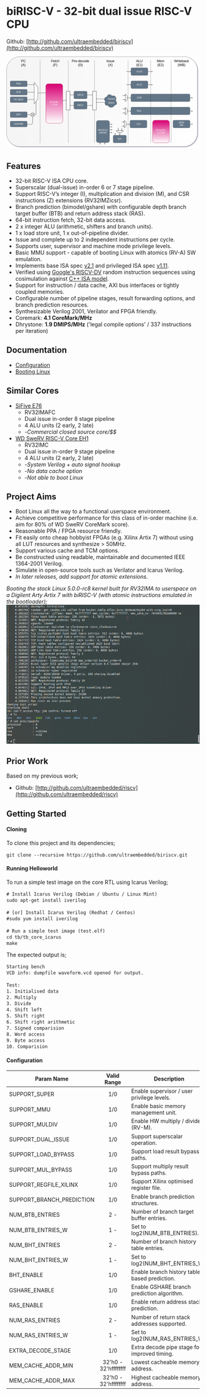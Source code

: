 # biRISC-V - 32-bit dual issue RISC-V CPU

Github: [http://github.com/ultraembedded/biriscv](http://github.com/ultraembedded/biriscv)

![biRISC-V](docs/biRISC-V.png)

## Features
* 32-bit RISC-V ISA CPU core.
* Superscalar (dual-issue) in-order 6 or 7 stage pipeline.
* Support RISC-V’s integer (I), multiplication and division (M), and CSR instructions (Z) extensions (RV32IMZicsr).
* Branch prediction (bimodel/gshare) with configurable depth branch target buffer (BTB) and return address stack (RAS).
* 64-bit instruction fetch, 32-bit data access.
* 2 x integer ALU (arithmetic, shifters and branch units).
* 1 x load store unit, 1 x out-of-pipeline divider.
* Issue and complete up to 2 independent instructions per cycle.
* Supports user, supervisor and machine mode privilege levels.
* Basic MMU support - capable of booting Linux with atomics (RV-A) SW emulation.
* Implements base ISA spec [v2.1](docs/riscv_isa_spec.pdf) and privileged ISA spec [v1.11](docs/riscv_privileged_spec.pdf).
* Verified using [Google's RISCV-DV](https://github.com/google/riscv-dv) random instruction sequences using cosimulation against [C++ ISA model](https://github.com/ultraembedded/exactstep).
* Support for instruction / data cache, AXI bus interfaces or tightly coupled memories.
* Configurable number of pipeline stages, result forwarding options, and branch prediction resources.
* Synthesizable Verilog 2001, Verilator and FPGA friendly.
* Coremark:  **4.1 CoreMark/MHz**
* Dhrystone: **1.9 DMIPS/MHz** ('legal compile options' / 337 instructions per iteration)

## Documentation
* [Configuration](docs/configuration.md)
* [Booting Linux](docs/linux.md)

## Similar Cores
* [SiFive E76](https://www.sifive.com/cores/e76)
  * RV32IMAFC
  * Dual issue in-order 8 stage pipeline
  * 4 ALU units (2 early, 2 late)
  * -*Commercial closed source core/$$*
* [WD SweRV RISC-V Core EH1](https://github.com/chipsalliance/Cores-SweRV)
  * RV32IMC
  * Dual issue in-order 9 stage pipeline
  * 4 ALU units (2 early, 2 late)
  * -*System Verilog + auto signal hookup*
  * -*No data cache option*
  * -*Not able to boot Linux*

## Project Aims
* Boot Linux all the way to a functional userspace environment.
* Achieve competitive performance for this class of in-order machine (i.e. aim for 80% of WD SweRV CoreMark score).
* Reasonable PPA / FPGA resource friendly.
* Fit easily onto cheap hobbyist FPGAs (e.g. Xilinx Artix 7) without using all LUT resources and synthesize > 50MHz.
* Support various cache and TCM options.
* Be constructed using readable, maintainable and documented IEEE 1364-2001 Verilog.
* Simulate in open-source tools such as Verilator and Icarus Verilog.
* *In later releases, add support for atomic extensions.*

*Booting the stock Linux 5.0.0-rc8 kernel built for RV32IMA to userspace on a Digilent Arty Artix 7 with biRISC-V (with atomic instructions emulated in the bootloader);*
![Linux-Boot](docs/linux-boot.png)

## Prior Work
Based on my previous work;
* Github: [http://github.com/ultraembedded/riscv](http://github.com/ultraembedded/riscv)

## Getting Started

#### Cloning

To clone this project and its dependencies;

```
git clone --recursive https://github.com/ultraembedded/biriscv.git

```

#### Running Helloworld

To run a simple test image on the core RTL using Icarus Verilog;

```
# Install Icarus Verilog (Debian / Ubuntu / Linux Mint)
sudo apt-get install iverilog

# [or] Install Icarus Verilog (Redhat / Centos)
#sudo yum install iverilog

# Run a simple test image (test.elf)
cd tb/tb_core_icarus
make
```

The expected output is;
```
Starting bench
VCD info: dumpfile waveform.vcd opened for output.

Test:
1. Initialised data
2. Multiply
3. Divide
4. Shift left
5. Shift right
6. Shift right arithmetic
7. Signed comparision
8. Word access
9. Byte access
10. Comparision
```

#### Configuration

| Param Name                | Valid Range          | Description                                   |
| ------------------------- |:--------------------:| ----------------------------------------------|
| SUPPORT_SUPER             | 1/0                  | Enable supervisor / user privilege levels.    |
| SUPPORT_MMU               | 1/0                  | Enable basic memory management unit.          |
| SUPPORT_MULDIV            | 1/0                  | Enable HW multiply / divide (RV-M).           |
| SUPPORT_DUAL_ISSUE        | 1/0                  | Support superscalar operation.                |
| SUPPORT_LOAD_BYPASS       | 1/0                  | Support load result bypass paths.             |
| SUPPORT_MUL_BYPASS        | 1/0                  | Support multiply result bypass paths.         |
| SUPPORT_REGFILE_XILINX    | 1/0                  | Support Xilinx optimised register file.       |
| SUPPORT_BRANCH_PREDICTION | 1/0                  | Enable branch prediction structures.          |
| NUM_BTB_ENTRIES           | 2 -                  | Number of branch target buffer entries.       |
| NUM_BTB_ENTRIES_W         | 1 -                  | Set to log2(NUM_BTB_ENTRIES).                 |
| NUM_BHT_ENTRIES           | 2 -                  | Number of branch history table entries.       |
| NUM_BHT_ENTRIES_W         | 1 -                  | Set to log2(NUM_BHT_ENTRIES_W).               |
| BHT_ENABLE                | 1/0                  | Enable branch history table based prediction. |
| GSHARE_ENABLE             | 1/0                  | Enable GSHARE branch prediction algorithm.    |
| RAS_ENABLE                | 1/0                  | Enable return address stack prediction.       |
| NUM_RAS_ENTRIES           | 2 -                  | Number of return stack addresses supported.   |
| NUM_RAS_ENTRIES_W         | 1 -                  | Set to log2(NUM_RAS_ENTRIES_W).               |
| EXTRA_DECODE_STAGE        | 1/0                  | Extra decode pipe stage for improved timing.  |
| MEM_CACHE_ADDR_MIN        | 32'h0 - 32'hffffffff | Lowest cacheable memory address.              |
| MEM_CACHE_ADDR_MAX        | 32'h0 - 32'hffffffff | Highest cacheable memory address.             |
